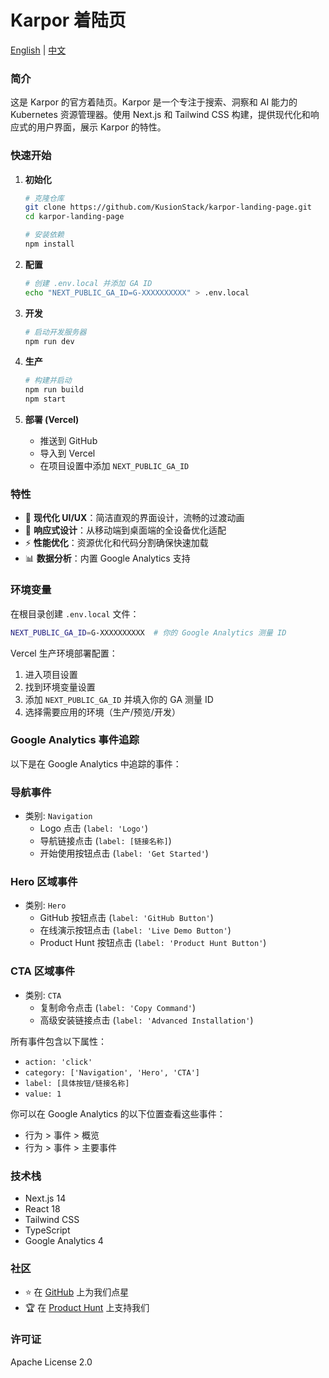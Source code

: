 # Karpor 着陆页

[English](./README.md) | [中文](./README_zh.md)

### 简介

这是 Karpor 的官方着陆页。Karpor 是一个专注于搜索、洞察和 AI 能力的 Kubernetes 资源管理器。使用 Next.js 和 Tailwind CSS 构建，提供现代化和响应式的用户界面，展示 Karpor 的特性。

### 快速开始

1. **初始化**
   ```bash
   # 克隆仓库
   git clone https://github.com/KusionStack/karpor-landing-page.git
   cd karpor-landing-page

   # 安装依赖
   npm install
   ```

2. **配置**
   ```bash
   # 创建 .env.local 并添加 GA ID
   echo "NEXT_PUBLIC_GA_ID=G-XXXXXXXXXX" > .env.local
   ```

3. **开发**
   ```bash
   # 启动开发服务器
   npm run dev
   ```

4. **生产**
   ```bash
   # 构建并启动
   npm run build
   npm start
   ```

5. **部署 (Vercel)**
   - 推送到 GitHub
   - 导入到 Vercel
   - 在项目设置中添加 `NEXT_PUBLIC_GA_ID`

### 特性

- 🎨 **现代化 UI/UX**：简洁直观的界面设计，流畅的过渡动画
- 📱 **响应式设计**：从移动端到桌面端的全设备优化适配
- ⚡ **性能优化**：资源优化和代码分割确保快速加载
- 📊 **数据分析**：内置 Google Analytics 支持

### 环境变量

在根目录创建 `.env.local` 文件：

```bash
NEXT_PUBLIC_GA_ID=G-XXXXXXXXXX  # 你的 Google Analytics 测量 ID
```

Vercel 生产环境部署配置：
1. 进入项目设置
2. 找到环境变量设置
3. 添加 `NEXT_PUBLIC_GA_ID` 并填入你的 GA 测量 ID
4. 选择需要应用的环境（生产/预览/开发）

### Google Analytics 事件追踪

以下是在 Google Analytics 中追踪的事件：

### 导航事件
- 类别: `Navigation`
  - Logo 点击 (`label: 'Logo'`)
  - 导航链接点击 (`label: [链接名称]`)
  - 开始使用按钮点击 (`label: 'Get Started'`)

### Hero 区域事件
- 类别: `Hero`
  - GitHub 按钮点击 (`label: 'GitHub Button'`)
  - 在线演示按钮点击 (`label: 'Live Demo Button'`)
  - Product Hunt 按钮点击 (`label: 'Product Hunt Button'`)

### CTA 区域事件
- 类别: `CTA`
  - 复制命令点击 (`label: 'Copy Command'`)
  - 高级安装链接点击 (`label: 'Advanced Installation'`)

所有事件包含以下属性：
- `action: 'click'`
- `category: ['Navigation', 'Hero', 'CTA']`
- `label: [具体按钮/链接名称]`
- `value: 1`

你可以在 Google Analytics 的以下位置查看这些事件：
- 行为 > 事件 > 概览
- 行为 > 事件 > 主要事件

### 技术栈

- Next.js 14
- React 18
- Tailwind CSS
- TypeScript
- Google Analytics 4

### 社区

- ⭐ 在 [GitHub](https://github.com/KusionStack/karpor) 上为我们点星
- 🏆 在 [Product Hunt](https://www.producthunt.com/posts/karpor) 上支持我们

### 许可证

Apache License 2.0
